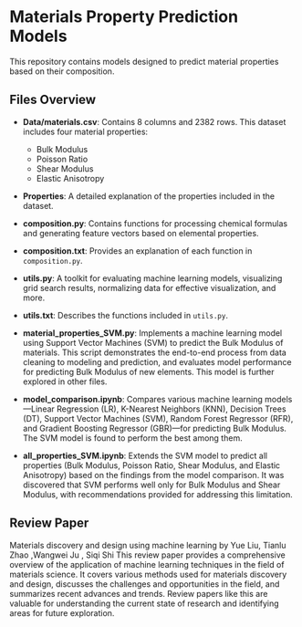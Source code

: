 # Materials Property Prediction Models

This repository contains models designed to predict material properties based on their composition. 

## Files Overview

- **Data/materials.csv**: Contains 8 columns and 2382 rows. This dataset includes four material properties:
  - Bulk Modulus
  - Poisson Ratio
  - Shear Modulus
  - Elastic Anisotropy
  
- **Properties**: A detailed explanation of the properties included in the dataset.

- **composition.py**: Contains functions for processing chemical formulas and generating feature vectors based on elemental properties.

- **composition.txt**: Provides an explanation of each function in `composition.py`.

- **utils.py**: A toolkit for evaluating machine learning models, visualizing grid search results, normalizing data for effective visualization, and more.

- **utils.txt**: Describes the functions included in `utils.py`.

- **material_properties_SVM.py**: Implements a machine learning model using Support Vector Machines (SVM) to predict the Bulk Modulus of materials. This script demonstrates the end-to-end process from data cleaning to modeling and prediction, and evaluates model performance for predicting Bulk Modulus of new elements. This model is further explored in other files.

- **model_comparison.ipynb**: Compares various machine learning models—Linear Regression (LR), K-Nearest Neighbors (KNN), Decision Trees (DT), Support Vector Machines (SVM), Random Forest Regressor (RFR), and Gradient Boosting Regressor (GBR)—for predicting Bulk Modulus. The SVM model is found to perform the best among them.

- **all_properties_SVM.ipynb**: Extends the SVM model to predict all properties (Bulk Modulus, Poisson Ratio, Shear Modulus, and Elastic Anisotropy) based on the findings from the model comparison. It was discovered that SVM performs well only for Bulk Modulus and Shear Modulus, with recommendations provided for addressing this limitation.

## Review Paper
Materials discovery and design using machine learning by Yue Liu, Tianlu Zhao ,Wangwei Ju , Siqi Shi
This review paper provides a comprehensive overview of the application of machine learning techniques in the field of materials science. It covers various methods used for materials discovery and design, discusses the challenges and opportunities in the field, and summarizes recent advances and trends. Review papers like this are valuable for understanding the current state of research and identifying areas for future exploration.
